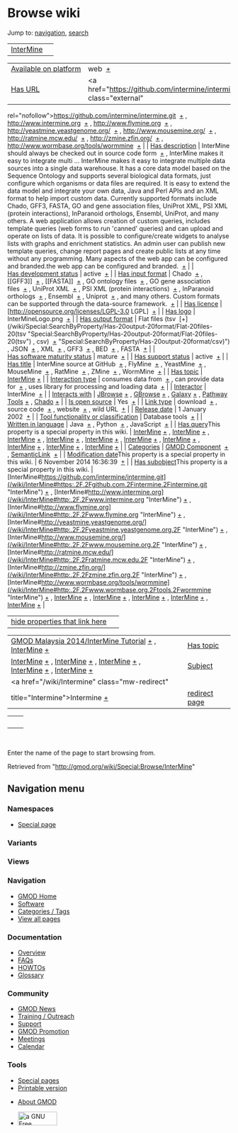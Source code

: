 <div id="mw-page-base" class="noprint">

</div>

<div id="mw-head-base" class="noprint">

</div>

<div id="content" class="mw-body" role="main">

<span id="top"></span>

<div id="mw-js-message" style="display:none;">

</div>



# <span dir="auto">Browse wiki</span>

<div id="bodyContent">

<div id="contentSub">

</div>

<div id="jump-to-nav" class="mw-jump">

Jump to: [navigation](#mw-navigation), [search](#p-search)

</div>

<div id="mw-content-text">

|                                          |     |
|------------------------------------------|-----|
| [InterMine](/wiki/InterMine "InterMine") |     |

|  |  |
|----|----|
| [Available on platform](/wiki/Property:Available_on_platform "Property:Available on platform") | <span class="smwb-value">web  <span class="smwsearch">[+](/wiki/Special:SearchByProperty/Available-20on-20platform/web "Special:SearchByProperty/Available-20on-20platform/web")</span></span> |
| [Has URL](/wiki/Property:Has_URL "Property:Has URL") | <span class="smwb-value"><a href="https://github.com/intermine/intermine.git" class="external"
rel="nofollow">https://github.com/intermine/intermine.git</a>  <span class="smwsearch">[+](/wiki/Special:SearchByProperty/Has-20URL/https:-2F-2Fgithub.com-2Fintermine-2Fintermine.git "Special:SearchByProperty/Has-20URL/https:-2F-2Fgithub.com-2Fintermine-2Fintermine.git")</span></span> , <span class="smwb-value"><a href="http://www.intermine.org" class="external"
rel="nofollow">http://www.intermine.org</a>  <span class="smwsearch">[+](/wiki/Special:SearchByProperty/Has-20URL/http:-2F-2Fwww.intermine.org "Special:SearchByProperty/Has-20URL/http:-2F-2Fwww.intermine.org")</span></span> , <span class="smwb-value"><a href="http://www.flymine.org" class="external"
rel="nofollow">http://www.flymine.org</a>  <span class="smwsearch">[+](/wiki/Special:SearchByProperty/Has-20URL/http:-2F-2Fwww.flymine.org "Special:SearchByProperty/Has-20URL/http:-2F-2Fwww.flymine.org")</span></span> , <span class="smwb-value"><a href="http://yeastmine.yeastgenome.org/" class="external"
rel="nofollow">http://yeastmine.yeastgenome.org/</a>  <span class="smwsearch">[+](/wiki/Special:SearchByProperty/Has-20URL/http:-2F-2Fyeastmine.yeastgenome.org-2F "Special:SearchByProperty/Has-20URL/http:-2F-2Fyeastmine.yeastgenome.org-2F")</span></span> , <span class="smwb-value"><a href="http://www.mousemine.org/" class="external"
rel="nofollow">http://www.mousemine.org/</a>  <span class="smwsearch">[+](/wiki/Special:SearchByProperty/Has-20URL/http:-2F-2Fwww.mousemine.org-2F "Special:SearchByProperty/Has-20URL/http:-2F-2Fwww.mousemine.org-2F")</span></span> , <span class="smwb-value"><a href="http://ratmine.mcw.edu/" class="external"
rel="nofollow">http://ratmine.mcw.edu/</a>  <span class="smwsearch">[+](/wiki/Special:SearchByProperty/Has-20URL/http:-2F-2Fratmine.mcw.edu-2F "Special:SearchByProperty/Has-20URL/http:-2F-2Fratmine.mcw.edu-2F")</span></span> , <span class="smwb-value"><a href="http://zmine.zfin.org/" class="external"
rel="nofollow">http://zmine.zfin.org/</a>  <span class="smwsearch">[+](/wiki/Special:SearchByProperty/Has-20URL/http:-2F-2Fzmine.zfin.org-2F "Special:SearchByProperty/Has-20URL/http:-2F-2Fzmine.zfin.org-2F")</span></span> , <span class="smwb-value"><a href="http://www.wormbase.org/tools/wormmine" class="external"
rel="nofollow">http://www.wormbase.org/tools/wormmine</a>  <span class="smwsearch">[+](/wiki/Special:SearchByProperty/Has-20URL/http:-2F-2Fwww.wormbase.org-2Ftools-2Fwormmine "Special:SearchByProperty/Has-20URL/http:-2F-2Fwww.wormbase.org-2Ftools-2Fwormmine")</span></span> |
| [Has description](/wiki/Property:Has_description "Property:Has description") | <span class="smwb-value">InterMine should always be checked out in source code form  <span class="smwsearch">[+](/wiki/Special:SearchByProperty/Has-20description/InterMine-20should-20always-20be-20checked-20out-20in-20source-20code-20form "Special:SearchByProperty/Has-20description/InterMine-20should-20always-20be-20checked-20out-20in-20source-20code-20form")</span></span> , <span class="smwb-value">InterMine makes it easy to integrate multi<span class="smw-highlighter" data-type="2" state="persistent" data-title="Information"><span class="smwtext"> … </span><span class="smwttcontent">InterMine makes it easy to integrate multiple data sources into a single data warehouse. It has a core data model based on the Sequence Ontology and supports several biological data formats, just configure which organisms or data files are required. It is easy to extend the data model and integrate your own data, Java and Perl APIs and an XML format to help import custom data. Currently supported formats include Chado, GFF3, FASTA, GO and gene association files, UniProt XML, PSI XML (protein interactions), InParanoid orthologs, Ensembl, UniProt, and many others. A web application allows creation of custom queries, includes template queries (web forms to run 'canned' queries) and can upload and operate on lists of data. It is possible to configure/create widgets to analyse lists with graphs and enrichment statistics. An admin user can publish new template queries, change report pages and create public lists at any time without any programming. Many aspects of the web app can be configured and branded.</span></span>the web app can be configured and branded.  <span class="smwsearch">[+](/mediawiki/index.php?title=Special:SearchByProperty&x=Has-20description%2FInterMine-20makes-20it-20easy-20to-20integrate-20multiple-20data-20sources-20into-20a-20single-20data-20warehouse.-20It-20has-20a-20core-20data-20model-20based-20on-20the-20Sequence-20Ontology-20and-20supports-20several-20biological-20data-20formats%2C-20just-20configure-20which-20organisms-20or-20data-20files-20are-20required.-20It-20is-20easy-20to-20extend-20the-20data-20model-20and-20integrate-20your-20own-20data%2C-20Java-20and-20Perl-20APIs-20and-20an-20XML-20format-20to-20help-20import-20custom-20data.-20Currently-20supported-20formats-20include-20Chado%2C-20GFF3%2C-20FASTA%2C-20GO-20and-20gene-20association-20files%2C-20UniProt-20XML%2C-20PSI-20XML-20%28protein-20interactions%29%2C-20InParanoid-20orthologs%2C-20Ensembl%2C-20UniProt%2C-20and-20many-20others.-0A-0AA-20web-20application-20allows-20creation-20of-20custom-20queries%2C-20includes-20template-20queries-20%28web-20forms-20to-20run-20%27canned%27-20queries%29-20and-20can-20upload-20and-20operate-20on-20lists-20of-20data.-20It-20is-20possible-20to-20configure-2Fcreate-20widgets-20to-20analyse-20lists-20with-20graphs-20and-20enrichment-20statistics.-20An-20admin-20user-20can-20publish-20new-20template-20queries%2C-20change-20report-20pages-20and-20create-20public-20lists-20at-20any-20time-20without-20any-20programming.-20Many-20aspects-20of-20the-20web-20app-20can-20be-20configured-20and-20branded. "Special:SearchByProperty")</span></span> |
| [Has development status](/wiki/Property:Has_development_status "Property:Has development status") | <span class="smwb-value">active  <span class="smwsearch">[+](/wiki/Special:SearchByProperty/Has-20development-20status/active "Special:SearchByProperty/Has-20development-20status/active")</span></span> |
| [Has input format](/wiki/Property:Has_input_format "Property:Has input format") | <span class="smwb-value">Chado  <span class="smwsearch">[+](/wiki/Special:SearchByProperty/Has-20input-20format/Chado "Special:SearchByProperty/Has-20input-20format/Chado")</span></span> , <span class="smwb-value">\[\[GFF3\]\]  <span class="smwsearch">[+](/wiki/Special:SearchByProperty/Has-20input-20format/-5B-5BGFF3-5D-5D "Special:SearchByProperty/Has-20input-20format/-5B-5BGFF3-5D-5D")</span></span> , <span class="smwb-value">\[\[FASTA\]\]  <span class="smwsearch">[+](/wiki/Special:SearchByProperty/Has-20input-20format/-5B-5BFASTA-5D-5D "Special:SearchByProperty/Has-20input-20format/-5B-5BFASTA-5D-5D")</span></span> , <span class="smwb-value">GO ontology files  <span class="smwsearch">[+](/wiki/Special:SearchByProperty/Has-20input-20format/GO-20ontology-20files "Special:SearchByProperty/Has-20input-20format/GO-20ontology-20files")</span></span> , <span class="smwb-value">GO gene association files  <span class="smwsearch">[+](/wiki/Special:SearchByProperty/Has-20input-20format/GO-20gene-20association-20files "Special:SearchByProperty/Has-20input-20format/GO-20gene-20association-20files")</span></span> , <span class="smwb-value">UniProt XML  <span class="smwsearch">[+](/wiki/Special:SearchByProperty/Has-20input-20format/UniProt-20XML "Special:SearchByProperty/Has-20input-20format/UniProt-20XML")</span></span> , <span class="smwb-value">PSI XML (protein interactions)  <span class="smwsearch">[+](/wiki/Special:SearchByProperty/Has-20input-20format/PSI-20XML-20(protein-20interactions) "Special:SearchByProperty/Has-20input-20format/PSI-20XML-20(protein-20interactions)")</span></span> , <span class="smwb-value">InParanoid orthologs  <span class="smwsearch">[+](/wiki/Special:SearchByProperty/Has-20input-20format/InParanoid-20orthologs "Special:SearchByProperty/Has-20input-20format/InParanoid-20orthologs")</span></span> , <span class="smwb-value">Ensembl  <span class="smwsearch">[+](/wiki/Special:SearchByProperty/Has-20input-20format/Ensembl "Special:SearchByProperty/Has-20input-20format/Ensembl")</span></span> , <span class="smwb-value">Uniprot  <span class="smwsearch">[+](/wiki/Special:SearchByProperty/Has-20input-20format/Uniprot "Special:SearchByProperty/Has-20input-20format/Uniprot")</span></span> , <span class="smwb-value">and many others. Custom formats can be supported through the data-source framework.  <span class="smwsearch">[+](/wiki/Special:SearchByProperty/Has-20input-20format/and-20many-20others.-20Custom-20formats-20can-20be-20supported-20through-20the-20data-2Dsource-20framework. "Special:SearchByProperty/Has-20input-20format/and-20many-20others.-20Custom-20formats-20can-20be-20supported-20through-20the-20data-2Dsource-20framework.")</span></span> |
| [Has licence](/wiki/Property:Has_licence "Property:Has licence") | <span class="smwb-value">\[http://opensource.org/licenses/LGPL-3.0 LGPL\]  <span class="smwsearch">[+](/wiki/Special:SearchByProperty/Has-20licence/-5Bhttp:-2F-2Fopensource.org-2Flicenses-2FLGPL-2D3.0-20LGPL-5D "Special:SearchByProperty/Has-20licence/-5Bhttp:-2F-2Fopensource.org-2Flicenses-2FLGPL-2D3.0-20LGPL-5D")</span></span> |
| [Has logo](/wiki/Property:Has_logo "Property:Has logo") | <span class="smwb-value">InterMineLogo.png  <span class="smwsearch">[+](/wiki/Special:SearchByProperty/Has-20logo/InterMineLogo.png "Special:SearchByProperty/Has-20logo/InterMineLogo.png")</span></span> |
| [Has output format](/wiki/Property:Has_output_format "Property:Has output format") | <span class="smwb-value">Flat files (tsv  <span class="smwsearch">[+](/wiki/Special:SearchByProperty/Has-20output-20format/Flat-20files-20(tsv "Special:SearchByProperty/Has-20output-20format/Flat-20files-20(tsv")</span></span> , <span class="smwb-value">csv)  <span class="smwsearch">[+](/wiki/Special:SearchByProperty/Has-20output-20format/csv) "Special:SearchByProperty/Has-20output-20format/csv)")</span></span> , <span class="smwb-value">JSON  <span class="smwsearch">[+](/wiki/Special:SearchByProperty/Has-20output-20format/JSON "Special:SearchByProperty/Has-20output-20format/JSON")</span></span> , <span class="smwb-value">XML  <span class="smwsearch">[+](/wiki/Special:SearchByProperty/Has-20output-20format/XML "Special:SearchByProperty/Has-20output-20format/XML")</span></span> , <span class="smwb-value">GFF3  <span class="smwsearch">[+](/wiki/Special:SearchByProperty/Has-20output-20format/GFF3 "Special:SearchByProperty/Has-20output-20format/GFF3")</span></span> , <span class="smwb-value">BED  <span class="smwsearch">[+](/wiki/Special:SearchByProperty/Has-20output-20format/BED "Special:SearchByProperty/Has-20output-20format/BED")</span></span> , <span class="smwb-value">FASTA  <span class="smwsearch">[+](/wiki/Special:SearchByProperty/Has-20output-20format/FASTA "Special:SearchByProperty/Has-20output-20format/FASTA")</span></span> |
| [Has software maturity status](/wiki/Property:Has_software_maturity_status "Property:Has software maturity status") | <span class="smwb-value">mature  <span class="smwsearch">[+](/wiki/Special:SearchByProperty/Has-20software-20maturity-20status/mature "Special:SearchByProperty/Has-20software-20maturity-20status/mature")</span></span> |
| [Has support status](/wiki/Property:Has_support_status "Property:Has support status") | <span class="smwb-value">active  <span class="smwsearch">[+](/wiki/Special:SearchByProperty/Has-20support-20status/active "Special:SearchByProperty/Has-20support-20status/active")</span></span> |
| [Has title](/wiki/Property:Has_title "Property:Has title") | <span class="smwb-value">InterMine source at GitHub  <span class="smwsearch">[+](/wiki/Special:SearchByProperty/Has-20title/InterMine-20source-20at-20GitHub "Special:SearchByProperty/Has-20title/InterMine-20source-20at-20GitHub")</span></span> , <span class="smwb-value">FlyMine  <span class="smwsearch">[+](/wiki/Special:SearchByProperty/Has-20title/FlyMine "Special:SearchByProperty/Has-20title/FlyMine")</span></span> , <span class="smwb-value">YeastMine  <span class="smwsearch">[+](/wiki/Special:SearchByProperty/Has-20title/YeastMine "Special:SearchByProperty/Has-20title/YeastMine")</span></span> , <span class="smwb-value">MouseMine  <span class="smwsearch">[+](/wiki/Special:SearchByProperty/Has-20title/MouseMine "Special:SearchByProperty/Has-20title/MouseMine")</span></span> , <span class="smwb-value">RatMine  <span class="smwsearch">[+](/wiki/Special:SearchByProperty/Has-20title/RatMine "Special:SearchByProperty/Has-20title/RatMine")</span></span> , <span class="smwb-value">ZMine  <span class="smwsearch">[+](/wiki/Special:SearchByProperty/Has-20title/ZMine "Special:SearchByProperty/Has-20title/ZMine")</span></span> , <span class="smwb-value">WormMine  <span class="smwsearch">[+](/wiki/Special:SearchByProperty/Has-20title/WormMine "Special:SearchByProperty/Has-20title/WormMine")</span></span> |
| [Has topic](/wiki/Property:Has_topic "Property:Has topic") | <span class="smwb-value">[InterMine](/wiki/InterMine "InterMine") <span class="smwbrowse">[+](/wiki/Special:Browse/InterMine "Special:Browse/InterMine")</span></span> |
| [Interaction type](/wiki/Property:Interaction_type "Property:Interaction type") | <span class="smwb-value">consumes data from  <span class="smwsearch">[+](/wiki/Special:SearchByProperty/Interaction-20type/consumes-20data-20from "Special:SearchByProperty/Interaction-20type/consumes-20data-20from")</span></span> , <span class="smwb-value">can provide data for  <span class="smwsearch">[+](/wiki/Special:SearchByProperty/Interaction-20type/can-20provide-20data-20for "Special:SearchByProperty/Interaction-20type/can-20provide-20data-20for")</span></span> , <span class="smwb-value">uses library for processing and loading data  <span class="smwsearch">[+](/wiki/Special:SearchByProperty/Interaction-20type/uses-20library-20for-20processing-20and-20loading-20data "Special:SearchByProperty/Interaction-20type/uses-20library-20for-20processing-20and-20loading-20data")</span></span> |
| <a
href="/mediawiki/index.php?title=Property:Interactor&amp;action=edit&amp;redlink=1"
class="new"
title="Property:Interactor (page does not exist)">Interactor</a> | <span class="smwb-value">InterMine  <span class="smwsearch">[+](/wiki/Special:SearchByProperty/Interactor/InterMine "Special:SearchByProperty/Interactor/InterMine")</span></span> |
| [Interacts with](/wiki/Property:Interacts_with "Property:Interacts with") | <span class="smwb-value">[JBrowse](/wiki/JBrowse "JBrowse") <span class="smwbrowse">[+](/wiki/Special:Browse/JBrowse "Special:Browse/JBrowse")</span></span> , <span class="smwb-value">[GBrowse](/wiki/GBrowse "GBrowse") <span class="smwbrowse">[+](/wiki/Special:Browse/GBrowse "Special:Browse/GBrowse")</span></span> , <span class="smwb-value">[Galaxy](/wiki/Galaxy "Galaxy") <span class="smwbrowse">[+](/wiki/Special:Browse/Galaxy "Special:Browse/Galaxy")</span></span> , <span class="smwb-value">[Pathway Tools](/wiki/Pathway_Tools "Pathway Tools") <span class="smwbrowse">[+](/wiki/Special:Browse/Pathway-20Tools "Special:Browse/Pathway-20Tools")</span></span> , <span class="smwb-value"><a href="/wiki/Chado" class="mw-redirect" title="Chado">Chado</a> <span class="smwbrowse">[+](/wiki/Special:Browse/Chado "Special:Browse/Chado")</span></span> |
| [Is open source](/wiki/Property:Is_open_source "Property:Is open source") | <span class="smwb-value">Yes  <span class="smwsearch">[+](/wiki/Special:SearchByProperty/Is-20open-20source/Yes "Special:SearchByProperty/Is-20open-20source/Yes")</span></span> |
| [Link type](/wiki/Property:Link_type "Property:Link type") | <span class="smwb-value">download  <span class="smwsearch">[+](/wiki/Special:SearchByProperty/Link-20type/download "Special:SearchByProperty/Link-20type/download")</span></span> , <span class="smwb-value">source code  <span class="smwsearch">[+](/wiki/Special:SearchByProperty/Link-20type/source-20code "Special:SearchByProperty/Link-20type/source-20code")</span></span> , <span class="smwb-value">website  <span class="smwsearch">[+](/wiki/Special:SearchByProperty/Link-20type/website "Special:SearchByProperty/Link-20type/website")</span></span> , <span class="smwb-value">wild URL  <span class="smwsearch">[+](/wiki/Special:SearchByProperty/Link-20type/wild-20URL "Special:SearchByProperty/Link-20type/wild-20URL")</span></span> |
| [Release date](/wiki/Property:Release_date "Property:Release date") | <span class="smwb-value">1 January 2002  <span class="smwsearch">[+](/wiki/Special:SearchByProperty/Release-20date/1-20January-202002 "Special:SearchByProperty/Release-20date/1-20January-202002")</span></span> |
| [Tool functionality or classification](/wiki/Property:Tool_functionality_or_classification "Property:Tool functionality or classification") | <span class="smwb-value">Database tools  <span class="smwsearch">[+](/wiki/Special:SearchByProperty/Tool-20functionality-20or-20classification/Database-20tools "Special:SearchByProperty/Tool-20functionality-20or-20classification/Database-20tools")</span></span> |
| [Written in language](/wiki/Property:Written_in_language "Property:Written in language") | <span class="smwb-value">Java  <span class="smwsearch">[+](/wiki/Special:SearchByProperty/Written-20in-20language/Java "Special:SearchByProperty/Written-20in-20language/Java")</span></span> , <span class="smwb-value">Python  <span class="smwsearch">[+](/wiki/Special:SearchByProperty/Written-20in-20language/Python "Special:SearchByProperty/Written-20in-20language/Python")</span></span> , <span class="smwb-value">JavaScript  <span class="smwsearch">[+](/wiki/Special:SearchByProperty/Written-20in-20language/JavaScript "Special:SearchByProperty/Written-20in-20language/JavaScript")</span></span> |
| <span class="smw-highlighter" data-type="1" state="inline" data-title="Property"><span class="smwbuiltin">[Has query](/wiki/Property:Has_query "Property:Has query")</span><span class="smwttcontent">This property is a special property in this wiki.</span></span> | <span class="smwb-value">[InterMine](/wiki/InterMine#_QUERY076e6c624fe53ae7008d899b8fb08793 "InterMine") <span class="smwbrowse">[+](/wiki/Special:Browse/InterMine-23_QUERY076e6c624fe53ae7008d899b8fb08793 "Special:Browse/InterMine-23 QUERY076e6c624fe53ae7008d899b8fb08793")</span></span> , <span class="smwb-value">[InterMine](/wiki/InterMine#_QUERYadeb6a9362677681aa9367dddf717a75 "InterMine") <span class="smwbrowse">[+](/wiki/Special:Browse/InterMine-23_QUERYadeb6a9362677681aa9367dddf717a75 "Special:Browse/InterMine-23 QUERYadeb6a9362677681aa9367dddf717a75")</span></span> , <span class="smwb-value">[InterMine](/wiki/InterMine#_QUERY56ce9ee5944c60ebc6f8a87e244e441c "InterMine") <span class="smwbrowse">[+](/wiki/Special:Browse/InterMine-23_QUERY56ce9ee5944c60ebc6f8a87e244e441c "Special:Browse/InterMine-23 QUERY56ce9ee5944c60ebc6f8a87e244e441c")</span></span> , <span class="smwb-value">[InterMine](/wiki/InterMine#_QUERY73ff506ba58c55797e39f473cd707478 "InterMine") <span class="smwbrowse">[+](/wiki/Special:Browse/InterMine-23_QUERY73ff506ba58c55797e39f473cd707478 "Special:Browse/InterMine-23 QUERY73ff506ba58c55797e39f473cd707478")</span></span> , <span class="smwb-value">[InterMine](/wiki/InterMine#_QUERYba417adcdcdb2319b9859f7d80fb9411 "InterMine") <span class="smwbrowse">[+](/wiki/Special:Browse/InterMine-23_QUERYba417adcdcdb2319b9859f7d80fb9411 "Special:Browse/InterMine-23 QUERYba417adcdcdb2319b9859f7d80fb9411")</span></span> , <span class="smwb-value">[InterMine](/wiki/InterMine#_QUERY741017b339c8dfbc389705b7629e2be0 "InterMine") <span class="smwbrowse">[+](/wiki/Special:Browse/InterMine-23_QUERY741017b339c8dfbc389705b7629e2be0 "Special:Browse/InterMine-23 QUERY741017b339c8dfbc389705b7629e2be0")</span></span> , <span class="smwb-value">[InterMine](/wiki/InterMine#_QUERY9fb06ff9892c7c2a179a225badf4f335 "InterMine") <span class="smwbrowse">[+](/wiki/Special:Browse/InterMine-23_QUERY9fb06ff9892c7c2a179a225badf4f335 "Special:Browse/InterMine-23 QUERY9fb06ff9892c7c2a179a225badf4f335")</span></span> , <span class="smwb-value">[InterMine](/wiki/InterMine#_QUERYb64dfa4dbb95534bb92b7eb0e2377669 "InterMine") <span class="smwbrowse">[+](/wiki/Special:Browse/InterMine-23_QUERYb64dfa4dbb95534bb92b7eb0e2377669 "Special:Browse/InterMine-23 QUERYb64dfa4dbb95534bb92b7eb0e2377669")</span></span> , <span class="smwb-value">[InterMine](/wiki/InterMine#_QUERYd8246db7dc5e39e77d6a7396137530a6 "InterMine") <span class="smwbrowse">[+](/wiki/Special:Browse/InterMine-23_QUERYd8246db7dc5e39e77d6a7396137530a6 "Special:Browse/InterMine-23 QUERYd8246db7dc5e39e77d6a7396137530a6")</span></span> , <span class="smwb-value">[InterMine](/wiki/InterMine#_QUERY9b6102e5eedc85801b51c1127eb363ae "InterMine") <span class="smwbrowse">[+](/wiki/Special:Browse/InterMine-23_QUERY9b6102e5eedc85801b51c1127eb363ae "Special:Browse/InterMine-23 QUERY9b6102e5eedc85801b51c1127eb363ae")</span></span> |
| [Categories](/wiki/Special:Categories "Special:Categories") | <span class="smwb-value">[GMOD Component](/wiki/Category:GMOD_Component "Category:GMOD Component")  <span class="smwsearch">[+](/wiki/Special:SearchByProperty/GMOD-20Component "Special:SearchByProperty/GMOD-20Component")</span></span> , <span class="smwb-value"><a
href="/mediawiki/index.php?title=Category:SemanticLink&amp;action=edit&amp;redlink=1"
class="new"
title="Category:SemanticLink (page does not exist)">SemanticLink</a>  <span class="smwsearch">[+](/wiki/Special:SearchByProperty/SemanticLink "Special:SearchByProperty/SemanticLink")</span></span> |
| <span class="smw-highlighter" data-type="1" state="inline" data-title="Property"><span class="smwbuiltin">[Modification date](/wiki/Property:Modification_date "Property:Modification date")</span><span class="smwttcontent">This property is a special property in this wiki.</span></span> | <span class="smwb-value">6 November 2014 16:36:39  <span class="smwsearch">[+](/wiki/Special:SearchByProperty/Modification-20date/6-20November-202014-2016:36:39 "Special:SearchByProperty/Modification-20date/6-20November-202014-2016:36:39")</span></span> |
| <span class="smw-highlighter" data-type="1" state="inline" data-title="Property"><span class="smwbuiltin">[Has subobject](/wiki/Property:Has_subobject "Property:Has subobject")</span><span class="smwttcontent">This property is a special property in this wiki.</span></span> | <span class="smwb-value">[InterMine#https://github.com/intermine/intermine.git](/wiki/InterMine#https:.2F.2Fgithub.com.2Fintermine.2Fintermine.git "InterMine") <span class="smwbrowse">[+](/wiki/Special:Browse/InterMine-23https:-2F-2Fgithub.com-2Fintermine-2Fintermine.git "Special:Browse/InterMine-23https:-2F-2Fgithub.com-2Fintermine-2Fintermine.git")</span></span> , <span class="smwb-value">[InterMine#http://www.intermine.org](/wiki/InterMine#http:.2F.2Fwww.intermine.org "InterMine") <span class="smwbrowse">[+](/wiki/Special:Browse/InterMine-23http:-2F-2Fwww.intermine.org "Special:Browse/InterMine-23http:-2F-2Fwww.intermine.org")</span></span> , <span class="smwb-value">[InterMine#http://www.flymine.org](/wiki/InterMine#http:.2F.2Fwww.flymine.org "InterMine") <span class="smwbrowse">[+](/wiki/Special:Browse/InterMine-23http:-2F-2Fwww.flymine.org "Special:Browse/InterMine-23http:-2F-2Fwww.flymine.org")</span></span> , <span class="smwb-value">[InterMine#http://yeastmine.yeastgenome.org/](/wiki/InterMine#http:.2F.2Fyeastmine.yeastgenome.org.2F "InterMine") <span class="smwbrowse">[+](/wiki/Special:Browse/InterMine-23http:-2F-2Fyeastmine.yeastgenome.org-2F "Special:Browse/InterMine-23http:-2F-2Fyeastmine.yeastgenome.org-2F")</span></span> , <span class="smwb-value">[InterMine#http://www.mousemine.org/](/wiki/InterMine#http:.2F.2Fwww.mousemine.org.2F "InterMine") <span class="smwbrowse">[+](/wiki/Special:Browse/InterMine-23http:-2F-2Fwww.mousemine.org-2F "Special:Browse/InterMine-23http:-2F-2Fwww.mousemine.org-2F")</span></span> , <span class="smwb-value">[InterMine#http://ratmine.mcw.edu/](/wiki/InterMine#http:.2F.2Fratmine.mcw.edu.2F "InterMine") <span class="smwbrowse">[+](/wiki/Special:Browse/InterMine-23http:-2F-2Fratmine.mcw.edu-2F "Special:Browse/InterMine-23http:-2F-2Fratmine.mcw.edu-2F")</span></span> , <span class="smwb-value">[InterMine#http://zmine.zfin.org/](/wiki/InterMine#http:.2F.2Fzmine.zfin.org.2F "InterMine") <span class="smwbrowse">[+](/wiki/Special:Browse/InterMine-23http:-2F-2Fzmine.zfin.org-2F "Special:Browse/InterMine-23http:-2F-2Fzmine.zfin.org-2F")</span></span> , <span class="smwb-value">[InterMine#http://www.wormbase.org/tools/wormmine](/wiki/InterMine#http:.2F.2Fwww.wormbase.org.2Ftools.2Fwormmine "InterMine") <span class="smwbrowse">[+](/wiki/Special:Browse/InterMine-23http:-2F-2Fwww.wormbase.org-2Ftools-2Fwormmine "Special:Browse/InterMine-23http:-2F-2Fwww.wormbase.org-2Ftools-2Fwormmine")</span></span> , <span class="smwb-value">[InterMine](/wiki/InterMine#_35f0a4dfb21d901063f9534114909319 "InterMine") <span class="smwbrowse">[+](/wiki/Special:Browse/InterMine-23_35f0a4dfb21d901063f9534114909319 "Special:Browse/InterMine-23 35f0a4dfb21d901063f9534114909319")</span></span> , <span class="smwb-value">[InterMine](/wiki/InterMine#_44c0411f669b0bc7ee3599b3e40bf478 "InterMine") <span class="smwbrowse">[+](/wiki/Special:Browse/InterMine-23_44c0411f669b0bc7ee3599b3e40bf478 "Special:Browse/InterMine-23 44c0411f669b0bc7ee3599b3e40bf478")</span></span> , <span class="smwb-value">[InterMine](/wiki/InterMine#_23c1d6f8e2fcb6320697d1877b352a27 "InterMine") <span class="smwbrowse">[+](/wiki/Special:Browse/InterMine-23_23c1d6f8e2fcb6320697d1877b352a27 "Special:Browse/InterMine-23 23c1d6f8e2fcb6320697d1877b352a27")</span></span> , <span class="smwb-value">[InterMine](/wiki/InterMine#_19ca3e5527b4a7801df22e02220506b6 "InterMine") <span class="smwbrowse">[+](/wiki/Special:Browse/InterMine-23_19ca3e5527b4a7801df22e02220506b6 "Special:Browse/InterMine-23 19ca3e5527b4a7801df22e02220506b6")</span></span> , <span class="smwb-value">[InterMine](/wiki/InterMine#_1974840c5524f47e32e34fbc09fa67f4 "InterMine") <span class="smwbrowse">[+](/wiki/Special:Browse/InterMine-23_1974840c5524f47e32e34fbc09fa67f4 "Special:Browse/InterMine-23 1974840c5524f47e32e34fbc09fa67f4")</span></span> |

<span id="smw_browse_incoming"></span>

|  |  |
|----|----|
| [hide properties that link here](/mediawiki/index.php?title=Special:Browse&offset=0&dir=out&article=InterMine)  |  |

|  |  |
|----|----|
| <span class="smwb-ivalue">[GMOD Malaysia 2014/InterMine Tutorial](/wiki/GMOD_Malaysia_2014/InterMine_Tutorial "GMOD Malaysia 2014/InterMine Tutorial") <span class="smwbrowse">[+](/wiki/Special:Browse/GMOD-20Malaysia-202014-2FInterMine-20Tutorial "Special:Browse/GMOD-20Malaysia-202014-2FInterMine-20Tutorial")</span></span> , <span class="smwb-ivalue">[InterMine](/wiki/InterMine "InterMine") <span class="smwbrowse">[+](/wiki/Special:Browse/InterMine "Special:Browse/InterMine")</span></span> | [Has topic](/wiki/Property:Has_topic "Property:Has topic") |
| <span class="smwb-ivalue">[InterMine](/wiki/InterMine#_23c1d6f8e2fcb6320697d1877b352a27 "InterMine") <span class="smwbrowse">[+](/wiki/Special:Browse/InterMine-23_23c1d6f8e2fcb6320697d1877b352a27 "Special:Browse/InterMine-23 23c1d6f8e2fcb6320697d1877b352a27")</span></span> , <span class="smwb-ivalue">[InterMine](/wiki/InterMine#_19ca3e5527b4a7801df22e02220506b6 "InterMine") <span class="smwbrowse">[+](/wiki/Special:Browse/InterMine-23_19ca3e5527b4a7801df22e02220506b6 "Special:Browse/InterMine-23 19ca3e5527b4a7801df22e02220506b6")</span></span> , <span class="smwb-ivalue">[InterMine](/wiki/InterMine#_1974840c5524f47e32e34fbc09fa67f4 "InterMine") <span class="smwbrowse">[+](/wiki/Special:Browse/InterMine-23_1974840c5524f47e32e34fbc09fa67f4 "Special:Browse/InterMine-23 1974840c5524f47e32e34fbc09fa67f4")</span></span> , <span class="smwb-ivalue">[InterMine](/wiki/InterMine#_35f0a4dfb21d901063f9534114909319 "InterMine") <span class="smwbrowse">[+](/wiki/Special:Browse/InterMine-23_35f0a4dfb21d901063f9534114909319 "Special:Browse/InterMine-23 35f0a4dfb21d901063f9534114909319")</span></span> , <span class="smwb-ivalue">[InterMine](/wiki/InterMine#_44c0411f669b0bc7ee3599b3e40bf478 "InterMine") <span class="smwbrowse">[+](/wiki/Special:Browse/InterMine-23_44c0411f669b0bc7ee3599b3e40bf478 "Special:Browse/InterMine-23 44c0411f669b0bc7ee3599b3e40bf478")</span></span> | [Subject](/wiki/Property:Subject "Property:Subject") |
| <span class="smwb-ivalue"><a href="/wiki/Intermine" class="mw-redirect"
title="Intermine">Intermine</a> <span class="smwbrowse">[+](/wiki/Special:Browse/Intermine "Special:Browse/Intermine")</span></span> | [redirect page](/wiki/Special:ListRedirects "Special:ListRedirects") |

|     |     |
|-----|-----|
|     |     |

 

Enter the name of the page to start browsing from.  

</div>

<div class="printfooter">

Retrieved from "<http://gmod.org/wiki/Special:Browse/InterMine>"

</div>

<div id="catlinks" class="catlinks catlinks-allhidden">

</div>

<div class="visualClear">

</div>

</div>

</div>

<div id="mw-navigation">

## Navigation menu

<div id="mw-head">



<div id="left-navigation">

<div id="p-namespaces" class="vectorTabs" role="navigation"
aria-labelledby="p-namespaces-label">

### Namespaces

- <span id="ca-nstab-special">[Special
  page](/wiki/Special:Browse/InterMine "This is a special page, you cannot edit the page itself")</span>

</div>

<div id="p-variants" class="vectorMenu emptyPortlet" role="navigation"
aria-labelledby="p-variants-label">

### 

### Variants[](#)

<div class="menu">

</div>

</div>

</div>

<div id="right-navigation">

<div id="p-views" class="vectorTabs emptyPortlet" role="navigation"
aria-labelledby="p-views-label">

### Views

</div>



</div>



</div>

</div>

</div>

<div id="mw-panel">

<div id="p-logo" role="banner">

<a href="/wiki/Main_Page"
style="background-image: url(http://gmod.org/images/GMOD-cogs.png);"
title="Visit the main page"></a>

</div>

<div id="p-Navigation" class="portal" role="navigation"
aria-labelledby="p-Navigation-label">

### Navigation

<div class="body">

- <span id="n-GMOD-Home">[GMOD Home](/wiki/Main_Page)</span>
- <span id="n-Software">[Software](/wiki/GMOD_Components)</span>
- <span id="n-Categories-.2F-Tags">[Categories /
  Tags](/wiki/Categories)</span>
- <span id="n-View-all-pages">[View all
  pages](/wiki/Special:AllPages)</span>

</div>

</div>

<div id="p-Documentation" class="portal" role="navigation"
aria-labelledby="p-Documentation-label">

### Documentation

<div class="body">

- <span id="n-Overview">[Overview](/wiki/Overview)</span>
- <span id="n-FAQs">[FAQs](/wiki/Category:FAQ)</span>
- <span id="n-HOWTOs">[HOWTOs](/wiki/Category:HOWTO)</span>
- <span id="n-Glossary">[Glossary](/wiki/Glossary)</span>

</div>

</div>

<div id="p-Community" class="portal" role="navigation"
aria-labelledby="p-Community-label">

### Community

<div class="body">

- <span id="n-GMOD-News">[GMOD News](/wiki/GMOD_News)</span>
- <span id="n-Training-.2F-Outreach">[Training /
  Outreach](/wiki/Training_and_Outreach)</span>
- <span id="n-Support">[Support](/wiki/Support)</span>
- <span id="n-GMOD-Promotion">[GMOD
  Promotion](/wiki/GMOD_Promotion)</span>
- <span id="n-Meetings">[Meetings](/wiki/Meetings)</span>
- <span id="n-Calendar">[Calendar](/wiki/Calendar)</span>

</div>

</div>

<div id="p-tb" class="portal" role="navigation"
aria-labelledby="p-tb-label">

### Tools

<div class="body">

- <span id="t-specialpages"><a href="/wiki/Special:SpecialPages" accesskey="q"
  title="A list of all special pages [q]">Special pages</a></span>
- <span id="t-print"><a
  href="/mediawiki/index.php?title=Special:Browse/InterMine&amp;printable=yes"
  rel="alternate" accesskey="p"
  title="Printable version of this page [p]">Printable version</a></span>

</div>

</div>

</div>

</div>

<div id="footer" role="contentinfo">

- <span id="footer-places-about">[About
  GMOD](/wiki/GMOD:About "GMOD:About")</span>

<!-- -->

- <span id="footer-copyrightico">[<img src="http://www.gnu.org/graphics/gfdl-logo-small.png" width="88"
  height="31" alt="a GNU Free Documentation License" />](http://www.gnu.org/licenses/fdl-1.3.html)</span>


<div style="clear:both">

</div>

</div>
